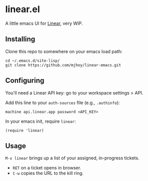 linear.el
=========

A little emacs UI for [Linear][linear], very WIP.

## Installing

Clone this repo to somewhere on your emacs load path:

```
cd ~/.emacs.d/site-lisp/
git clone https://github.com/mjhoy/linear-emacs.git
```

## Configuring

You'll need a Linear API key: go to your workspace settings > API.

Add this line to your `auth-sources` file (e.g., `.authinfo`):

```
machine api.linear.app password <API_KEY>
```

In your emacs init, require `linear`:

```elisp
(require 'linear)
```

## Usage

`M-x linear` brings up a list of your assigned, in-progress tickets.

- `RET` on a ticket opens in browser.
- `C-w` copies the URL to the kill ring.

[linear]: https://linear.app
